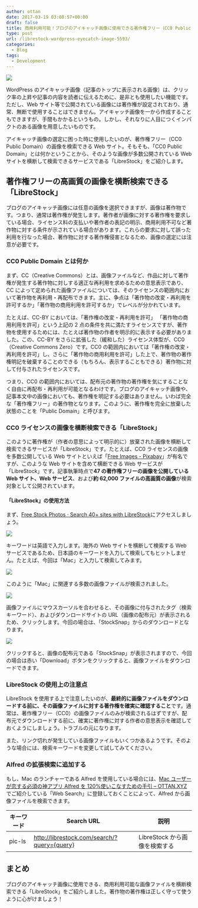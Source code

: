 ```yaml
---
author: ottan
date: 2017-03-19 03:08:57+00:00
draft: false
title: 商用利用可能！ブログのアイキャッチ画像に使用できる著作権フリー（CC0 Public Domain）の画像を横断して検索できる「LibreStock」
type: post
url: /librestock-wordpress-eyecatch-image-5593/
categories:
  - Blog
tags:
  - Development
---
```


![](/images/2017/03/170319-58cdee533aa3e.jpg)

WordPress のアイキャッチ画像（記事のトップに表示される画像）は、クリック率の上昇や記事の内容を読者に伝えるために、是非とも使用したい機能です。ただし、Web サイト等で公開されている画像には著作権が設定されており、通常、無断で使用することはできません。アイキャッチ画像を一から作成することもできますが、手間もかかるというもの。しかし、それなりに人目につくインパクトのある画像を用意したいものです。

アイキャッチ画像の選定に困った時に使用したいのが、著作権フリー（CC0 Public Domain）の画像を検索できる Web サイト。そもそも、「CC0 Public Domain」とは何かということから、そのような画像が多数公開されている Web サイトを横断して検索できるサービスである「LibreStock」をご紹介します。

## 著作権フリーの高画質の画像を横断検索できる「LibreStock」

ブログのアイキャッチ画像には任意の画像を選択できますが、画像は著作物です。つまり、通常は著作権が発生します。著作者が画像に対する著作権を要求している場合、ライセンス料の支払いや著作者の表記の明示、商用利用不可など著作物に対する条件が示されている場合があります。これらの要求に対して誤った利用を行なった場合、著作物に対する著作権侵害となるため、画像の選定には注意が必要です。

### CC0 Public Domain とは何か

まず、CC（Creative Commons）とは、画像ファイルなど、作品に対して著作権が発生する著作物に対しする適正な再利用を求めるための意思表示であり、CC によって定められた画像ファイルについては、そのライセンスの範囲内において著作物を再利用・再配布できます。主に、争点は「著作物の改変・再利用を許可するか」「著作物の商用利用を許可するか」でレベルが分かれています。

たとえば、CC-BY においては、「著作権の改変・再利用を許可」
「著作物の商用利用を許可」という上記の 2 点の条件を共に満たすライセンスですが、著作物を使用するためには、たとえば著作物の作者を明示的に表示する必要がありました。この、CC-BY をさらに拡張した（緩和した）ライセンス体型が、CC0（Creative Commons Zero）です。CC0 の範囲内においては「著作権の改変・再利用を許可」し、さらに「著作物の商用利用を許可」した上で、著作物の著作権明記を破棄することのできる（もちろん、表示することもできる）著作物に対して付与されたライセンスです。

つまり、CC0 の範囲内においては、配布元の著作物の著作権を気にすることなく自由に再配布・再利用が可能となるわけです。ブログのアイキャッチ画像や、記事本文中の画像においても、著作権を明記する必要はありません。いわば完全な「著作権フリー」の著作物となります。このように、著作権を完全に放棄した状態のことを「Public Domain」と呼びます。

### CC0 ライセンスの画像を横断検索できる「LibreStock」

このように著作権が（作者の意思によって明示的に）放棄された画像を横断して検索できるサービスが「LibreStock」です。たとえば、CC0 ライセンスの画像を多数公開している Web サイトといえば「[Free Images - Pixabay](https://pixabay.com/)」が有名ですが、このような Web サイトを含めて横断できる Web サービスが「LibreStock」です。記事執筆時点で**47 の著作権フリーの画像を公開している Web サイト、Web サービス**、および**約 62,000 ファイルの高画質の画像**が検索対象として公開されています。

#### 「LibreStock」の使用方法

まず、[Free Stock Photos · Search 40+ sites with LibreStock](http://librestock.com/)にアクセスしましょう。

![](/images/2017/03/170319-58cdee5a377cf.png)

キーワードは英語で入力します。海外の Web サイトを横断して検索する Web サービスであるため、日本語のキーワードを入力して検索してもヒットしません。たとえば、今回は「Mac」と入力して検索してみます。

![](/images/2017/03/170319-58cdee61306dd.png)

このように「Mac」に関連する多数の画像ファイルが検索されました。

![](/images/2017/03/170319-58cdee66898ed.png)

画像ファイルにマウスカーソルを合わせると、その画像に付与されたタグ（検索キーワード）、およびダウンロードサイトの URL（画像の配布元）が表示されるため、クリックします。今回の場合は、「StockSnap」からのダウンロードとなります。

![](/images/2017/03/170319-58cdee706c0bc.png)

クリックすると、画像の配布元である「StockSnap」が表示されますので、今回の場合は赤い「Download」ボタンをクリックすると、画像ファイルをダウンロードできます。

### LibreStock の使用上の注意点

LibreStock を使用する上で注意したいのが、**最終的に画像ファイルをダウンロードする前に、その画像ファイルに対する著作権を確実に確認すること**です。通常は、著作権フリー（CC0）の画像ファイルのみが検索されるはずですが、配布元でダウンロードする前に、確実に著作権に対する作者の意思表示を確認しておくようにしましょう。トラブルの元になります。

また、リンク切れが発生している画像ファイルもいくつかあるようです。そのような場合には、検索キーワードを変更して試してみてください。

### Alfred の拡張検索に追加する

もし、Mac のランチャーである Alfred を使用している場合には、[Mac ユーザーが恋する必須の神アプリ Alfred を 120%使いこなすための手引 – OTTAN.XYZ](/alfred-guidance-181/)でご紹介している「Web Search」に登録しておくことによって、Alfred から画像ファイルを検索できます。

| キーワード | Search URL                                  | 説明                          |
| ---------- | ------------------------------------------- | ----------------------------- |
| pic-ls     | http://librestock.com/search/?query={query} | LibreStock から画像を検索する |

## まとめ

ブログのアイキャッチ画像に使用できる、商用利用可能な画像ファイルを横断検索できる「LibreStock」をご紹介しました。著作物の著作権は正しく守って使うように心がけましょう！
